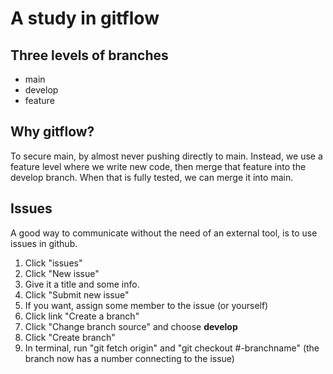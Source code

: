 # A study in gitflow

## Three levels of branches

- main
- develop
- feature

## Why gitflow?

To secure main, by almost never pushing directly to main. Instead, we use a feature level where we write new code, then merge that feature into the develop branch. When that is fully tested, we can merge it into main.

## Issues

A good way to communicate without the need of an external tool, is to use issues in github.

1. Click "issues"
1. Click "New issue"
1. Give it a title and some info.
1. Click "Submit new issue"
1. If you want, assign some member to the issue (or yourself)
1. Click link "Create a branch"
1. Click "Change branch source" and choose **develop**
1. Click "Create branch"
1. In terminal, run "git fetch origin" and "git checkout #-branchname" (the branch now has a number connecting to the issue)
